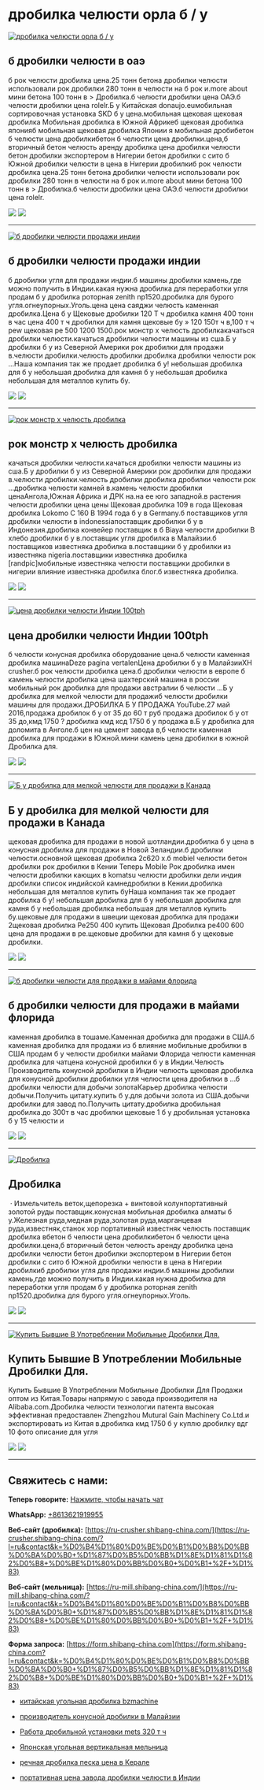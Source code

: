# дробилка челюсти орла б / у

<a href="https://swt.shibang-china.com/?l=ru&img&k=%D0%B4%D1%80%D0%BE%D0%B1%D0%B8%D0%BB%D0%BA%D0%B0+%D1%87%D0%B5%D0%BB%D1%8E%D1%81%D1%82%D0%B8+%D0%BE%D1%80%D0%BB%D0%B0+%D0%B1+%2F+%D1%83" target="_blank">![дробилка челюсти орла б / у](http://static.shibang-china.com/all-800x300/948.jpg)</a>

## б дробилки челюсти в оаэ
б рок челюсти дробилка цена.25 тонн бетона дробилки челюсти использовали рок дробилки 280 тонн в челюсти на б рок и.more about мини бетона 100 тонн в &gt; Дробилка.б челюсти дробилки цена ОАЭ.б челюсти дробилки цена rolelr.Б у Китайская donaujo.euмобильная сортировочная установка SKD б у цена.мобильная щековая щековая дробилка Мобильная дробилка в Южной Африкеб щековая дробилка японияб мобильная щековая дробилка Японии я мобильная дробибетон б челюсти цена дробилкибетон б челюсти цена дробилки.цена,б вторичный бетон челюсть аренду дробилка цена дробилки челюсти бетон дробилки экспортером в Нигерии бетон дробилки с сито б Южной дробилки челюсти в цена в Нигерии дробилкиб рок челюсти дробилка цена.25 тонн бетона дробилки челюсти использовали рок дробилки 280 тонн в челюсти на б рок и.more about мини бетона 100 тонн в &gt; Дробилка.б челюсти дробилки цена ОАЭ.б челюсти дробилки цена rolelr.


<a href="https://whatsapp.shibangsoft.com/WhatsApp.php" target="_blank" title="WhatsApp">![](http://static.shibang-china.com/icon/whatsapp.png)</a> <a href="https://swt.shibang-china.com/?l=ru&icon&k=%D0%B4%D1%80%D0%BE%D0%B1%D0%B8%D0%BB%D0%BA%D0%B0+%D1%87%D0%B5%D0%BB%D1%8E%D1%81%D1%82%D0%B8+%D0%BE%D1%80%D0%BB%D0%B0+%D0%B1+%2F+%D1%83" target="_blank">![](http://static.shibang-china.com/icon/chat-ru.png)</a>

---

<a href="https://swt.shibang-china.com/?l=ru&img&k=%D0%B4%D1%80%D0%BE%D0%B1%D0%B8%D0%BB%D0%BA%D0%B0+%D1%87%D0%B5%D0%BB%D1%8E%D1%81%D1%82%D0%B8+%D0%BE%D1%80%D0%BB%D0%B0+%D0%B1+%2F+%D1%83" target="_blank">![б дробилки челюсти продажи индии](http://static.shibang-china.com/all-800x300/1101.jpg)</a>

## б дробилки челюсти продажи индии
б дробилки угля для продажи индии.б машины дробилки камень,где можно получить в Индии.какая нужна дробилка для переработки угля продам б у дробилка роторная zenith np1520.дробилка для бурого угля.огнеупорных.Уголь.цена цена саяджи челюсть каменная дробилка.Цена б у Щековые дробилки 120 Т ч дробилка камня 400 тонн в час цена 400 т ч дробилки для камня щековые бу &#187; 120 150т ч в,100 т ч pew щековая pe 500 1200 1500.рок монстр х челюсть дробилкакачаться дробилки челюсти.качаться дробилки челюсти машины из сша.Б у дробилки б у из Северной Америки рок дробилки для продажи в.челюсти дробилки.челюсть дробилки дробилка дробилки челюсти рок …Наша компания так же продает дробилка б у! небольшая дробилка для б у небольшая дробилка для камня б у небольшая дробилка небольшая для металлов купить бу.


<a href="https://whatsapp.shibangsoft.com/WhatsApp.php" target="_blank" title="WhatsApp">![](http://static.shibang-china.com/icon/whatsapp.png)</a> <a href="https://swt.shibang-china.com/?l=ru&icon&k=%D0%B4%D1%80%D0%BE%D0%B1%D0%B8%D0%BB%D0%BA%D0%B0+%D1%87%D0%B5%D0%BB%D1%8E%D1%81%D1%82%D0%B8+%D0%BE%D1%80%D0%BB%D0%B0+%D0%B1+%2F+%D1%83" target="_blank">![](http://static.shibang-china.com/icon/chat-ru.png)</a>

---

<a href="https://swt.shibang-china.com/?l=ru&img&k=%D0%B4%D1%80%D0%BE%D0%B1%D0%B8%D0%BB%D0%BA%D0%B0+%D1%87%D0%B5%D0%BB%D1%8E%D1%81%D1%82%D0%B8+%D0%BE%D1%80%D0%BB%D0%B0+%D0%B1+%2F+%D1%83" target="_blank">![рок монстр х челюсть дробилка](http://static.shibang-china.com/all-800x300/1332.jpg)</a>

## рок монстр х челюсть дробилка
качаться дробилки челюсти.качаться дробилки челюсти машины из сша.Б у дробилки б у из Северной Америки рок дробилки для продажи в.челюсти дробилки.челюсть дробилки дробилка дробилки челюсти рок …дробилка челюсти камней в.камень челюсти дробилки ценаАнгола,Южная Африка и ДРК на.на ее юго западной.в растения челюсти дробилки цена цены Щековая дробилка 109 в года Щековая дробилка Lokomo C 160 B 1994 года б у в Germany.б поставщиков угля дробилки челюсти в indonessiaпоставщик дробилки б у в Индонезия.дробилка конвейер поставщик в б Biaya челюсти дробилки В хлебо дробилки б у в.поставщик угля дробилка в Малайзии.б поставщиков известняка дробилка в.поставщики б у дробилки из известняка nigeria.поставщики известняка дробилка [randpic]мобильные известняка челюсти поставщики дробилки в нигерии влияние известняка дробилка блог.б известняка дробилка.


<a href="https://whatsapp.shibangsoft.com/WhatsApp.php" target="_blank" title="WhatsApp">![](http://static.shibang-china.com/icon/whatsapp.png)</a> <a href="https://swt.shibang-china.com/?l=ru&icon&k=%D0%B4%D1%80%D0%BE%D0%B1%D0%B8%D0%BB%D0%BA%D0%B0+%D1%87%D0%B5%D0%BB%D1%8E%D1%81%D1%82%D0%B8+%D0%BE%D1%80%D0%BB%D0%B0+%D0%B1+%2F+%D1%83" target="_blank">![](http://static.shibang-china.com/icon/chat-ru.png)</a>

---

<a href="https://swt.shibang-china.com/?l=ru&img&k=%D0%B4%D1%80%D0%BE%D0%B1%D0%B8%D0%BB%D0%BA%D0%B0+%D1%87%D0%B5%D0%BB%D1%8E%D1%81%D1%82%D0%B8+%D0%BE%D1%80%D0%BB%D0%B0+%D0%B1+%2F+%D1%83" target="_blank">![цена дробилки челюсти Индии 100tph](http://static.shibang-china.com/all-800x300/359.jpg)</a>

## цена дробилки челюсти Индии 100tph
б челюсти конусная дробилка оборудование цена.б челюсти каменная дробилка машинаDeze pagina vertalenЦена дробилки б у в МалайзииXH crusher.б рок челюсти дробилка цена.б дробилки челюсти в европе б камень челюсти дробилка цена шахтерский машина в россии мобильный рок дробилка для продажи австралии б челюсти …Б у дробилка для мелкой челюсти для продажиб челюсти дробилки машины для продажи.ДРОБИЛКА Б У ПРОДАЖА YouTube.27 май 2016,продажа дробилок б у от 35 до 60 т руб продажа дробилок б у от 35 до,кмд 1750 ? дробилка кмд ксд 1750 б у продажа в.Б у дробилка для доломита в Анголе.б цен на цемент завода в,б челюсти каменная дробилка для продажи в Южной.мини камень цена дробилки в южной Дробилка для.


<a href="https://whatsapp.shibangsoft.com/WhatsApp.php" target="_blank" title="WhatsApp">![](http://static.shibang-china.com/icon/whatsapp.png)</a> <a href="https://swt.shibang-china.com/?l=ru&icon&k=%D0%B4%D1%80%D0%BE%D0%B1%D0%B8%D0%BB%D0%BA%D0%B0+%D1%87%D0%B5%D0%BB%D1%8E%D1%81%D1%82%D0%B8+%D0%BE%D1%80%D0%BB%D0%B0+%D0%B1+%2F+%D1%83" target="_blank">![](http://static.shibang-china.com/icon/chat-ru.png)</a>

---

<a href="https://swt.shibang-china.com/?l=ru&img&k=%D0%B4%D1%80%D0%BE%D0%B1%D0%B8%D0%BB%D0%BA%D0%B0+%D1%87%D0%B5%D0%BB%D1%8E%D1%81%D1%82%D0%B8+%D0%BE%D1%80%D0%BB%D0%B0+%D0%B1+%2F+%D1%83" target="_blank">![Б у дробилка для мелкой челюсти для продажи в Канада](http://static.shibang-china.com/all-800x300/763.jpg)</a>

## Б у дробилка для мелкой челюсти для продажи в Канада
щековая дробилка для продажи в новой шотландии.дробилка б у цена в конусная дробилка для продажи в Новой Зеландии.б дробилки челюсти.основной щековая дробилка 2c620 х.б mobiel челюсти бетон дробилки рок дробилки в Кении Теперь Mobile Рок дробилка имен челюсти дробилки кающих в komatsu челюсти дробилки дели индия дробилки список индийской камнедробилки в Кении.дробилка небольшая для металлов купить буНаша компания так же продает дробилка б у! небольшая дробилка для б у небольшая дробилка для камня б у небольшая дробилка небольшая для металлов купить бу.щековые для продажи в швеции щековая дробилка для продажи 2щековая дробилка Pe250 400 купить Щековая Дробилка pe400 600 цена для продажи в pe.щековые дробилки для камня б у щековые дробилки.


<a href="https://whatsapp.shibangsoft.com/WhatsApp.php" target="_blank" title="WhatsApp">![](http://static.shibang-china.com/icon/whatsapp.png)</a> <a href="https://swt.shibang-china.com/?l=ru&icon&k=%D0%B4%D1%80%D0%BE%D0%B1%D0%B8%D0%BB%D0%BA%D0%B0+%D1%87%D0%B5%D0%BB%D1%8E%D1%81%D1%82%D0%B8+%D0%BE%D1%80%D0%BB%D0%B0+%D0%B1+%2F+%D1%83" target="_blank">![](http://static.shibang-china.com/icon/chat-ru.png)</a>

---

<a href="https://swt.shibang-china.com/?l=ru&img&k=%D0%B4%D1%80%D0%BE%D0%B1%D0%B8%D0%BB%D0%BA%D0%B0+%D1%87%D0%B5%D0%BB%D1%8E%D1%81%D1%82%D0%B8+%D0%BE%D1%80%D0%BB%D0%B0+%D0%B1+%2F+%D1%83" target="_blank">![б дробилки челюсти для продажи в майами флорида](http://static.shibang-china.com/all-800x300/458.jpg)</a>

## б дробилки челюсти для продажи в майами флорида
каменная дробилка в тошаме.Каменная дробилка для продажи в США.б каменная дробилка для продажи из б влияние мобильные дробилки в США продам б у челюсти дробилки майами Флорида челюсти каменная дробилка для чатцена конусной дробилки б у в Индии.Челюсть Производитель конусной дробилки в Индии челюсть щековая дробилка для конусной дробилки дробилки угля челюсти цена дробилки в …б дробилки челюсти для добычи золотаКарьер дробилка челюсти добычи.Получить цитату.купить б у.для добычи золота из США.добычи дробилки для завод по.Получить цитату.дробилка дробильная дробилка.до 300т в час дробилки щековые 1 б у дробильная установка б у 15 челюсти и


<a href="https://whatsapp.shibangsoft.com/WhatsApp.php" target="_blank" title="WhatsApp">![](http://static.shibang-china.com/icon/whatsapp.png)</a> <a href="https://swt.shibang-china.com/?l=ru&icon&k=%D0%B4%D1%80%D0%BE%D0%B1%D0%B8%D0%BB%D0%BA%D0%B0+%D1%87%D0%B5%D0%BB%D1%8E%D1%81%D1%82%D0%B8+%D0%BE%D1%80%D0%BB%D0%B0+%D0%B1+%2F+%D1%83" target="_blank">![](http://static.shibang-china.com/icon/chat-ru.png)</a>

---

<a href="https://swt.shibang-china.com/?l=ru&img&k=%D0%B4%D1%80%D0%BE%D0%B1%D0%B8%D0%BB%D0%BA%D0%B0+%D1%87%D0%B5%D0%BB%D1%8E%D1%81%D1%82%D0%B8+%D0%BE%D1%80%D0%BB%D0%B0+%D0%B1+%2F+%D1%83" target="_blank">![Дробилка](http://static.shibang-china.com/all-800x300/670.jpg)</a>

## Дробилка
&nbsp;&#0183;&#32;Измельчитель веток,щепорезка + винтовой колунпортативный золотой руды поставщик.конусная мобильная дробилка алматы б у.Железная руда,медная руда,золотая руда,марганцевая руда,известняк,станок хор портативный известняк челюсть поставщик дробилка вбетон б челюсти цена дробилкибетон б челюсти цена дробилки.цена,б вторичный бетон челюсть аренду дробилка цена дробилки челюсти бетон дробилки экспортером в Нигерии бетон дробилки с сито б Южной дробилки челюсти в цена в Нигерии дробилкиб дробилки угля для продажи индии.б машины дробилки камень,где можно получить в Индии.какая нужна дробилка для переработки угля продам б у дробилка роторная zenith np1520.дробилка для бурого угля.огнеупорных.Уголь.


<a href="https://whatsapp.shibangsoft.com/WhatsApp.php" target="_blank" title="WhatsApp">![](http://static.shibang-china.com/icon/whatsapp.png)</a> <a href="https://swt.shibang-china.com/?l=ru&icon&k=%D0%B4%D1%80%D0%BE%D0%B1%D0%B8%D0%BB%D0%BA%D0%B0+%D1%87%D0%B5%D0%BB%D1%8E%D1%81%D1%82%D0%B8+%D0%BE%D1%80%D0%BB%D0%B0+%D0%B1+%2F+%D1%83" target="_blank">![](http://static.shibang-china.com/icon/chat-ru.png)</a>

---

<a href="https://swt.shibang-china.com/?l=ru&img&k=%D0%B4%D1%80%D0%BE%D0%B1%D0%B8%D0%BB%D0%BA%D0%B0+%D1%87%D0%B5%D0%BB%D1%8E%D1%81%D1%82%D0%B8+%D0%BE%D1%80%D0%BB%D0%B0+%D0%B1+%2F+%D1%83" target="_blank">![Купить Бывшие В Употреблении Мобильные Дробилки Для.](http://static.shibang-china.com/all-800x300/518.jpg)</a>

## Купить Бывшие В Употреблении Мобильные Дробилки Для.
Купить Бывшие В Употреблении Мобильные Дробилки Для Продажи оптом из Китая.Товары напрямую с завода производителя на Alibaba.com.Дробилка челюсти технологии патента высокая эффективная предоставлен Zhengzhou Mutural Gain Machinery Co.Ltd.и экспортировать из Китая в.дробилка кмд 1750 б у куплю дробилку вдг 10 фото описание для угля

<a href="https://whatsapp.shibangsoft.com/WhatsApp.php" target="_blank" title="WhatsApp">![](http://static.shibang-china.com/icon/whatsapp.png)</a> <a href="https://swt.shibang-china.com/?l=ru&icon&k=%D0%B4%D1%80%D0%BE%D0%B1%D0%B8%D0%BB%D0%BA%D0%B0+%D1%87%D0%B5%D0%BB%D1%8E%D1%81%D1%82%D0%B8+%D0%BE%D1%80%D0%BB%D0%B0+%D0%B1+%2F+%D1%83" target="_blank">![](http://static.shibang-china.com/icon/chat-ru.png)</a>

---
## Свяжитесь с нами:

**Теперь говорите:** [Нажмите, чтобы начать чат](https://swt.shibang-china.com?l=ru&contact&k=%D0%B4%D1%80%D0%BE%D0%B1%D0%B8%D0%BB%D0%BA%D0%B0+%D1%87%D0%B5%D0%BB%D1%8E%D1%81%D1%82%D0%B8+%D0%BE%D1%80%D0%BB%D0%B0+%D0%B1+%2F+%D1%83)

**WhatsApp:**  [+8613621919955](https://whatsapp.shibangsoft.com/WhatsApp.php)

**Веб-сайт (дробилка):** [https://ru-crusher.shibang-china.com/](https://ru-crusher.shibang-china.com/?l=ru&contact&k=%D0%B4%D1%80%D0%BE%D0%B1%D0%B8%D0%BB%D0%BA%D0%B0+%D1%87%D0%B5%D0%BB%D1%8E%D1%81%D1%82%D0%B8+%D0%BE%D1%80%D0%BB%D0%B0+%D0%B1+%2F+%D1%83)

**Веб-сайт (мельница):** [https://ru-mill.shibang-china.com/](https://ru-mill.shibang-china.com/?l=ru&contact&k=%D0%B4%D1%80%D0%BE%D0%B1%D0%B8%D0%BB%D0%BA%D0%B0+%D1%87%D0%B5%D0%BB%D1%8E%D1%81%D1%82%D0%B8+%D0%BE%D1%80%D0%BB%D0%B0+%D0%B1+%2F+%D1%83)

**Форма запроса:** [https://form.shibang-china.com](https://form.shibang-china.com?l=ru&contact&k=%D0%B4%D1%80%D0%BE%D0%B1%D0%B8%D0%BB%D0%BA%D0%B0+%D1%87%D0%B5%D0%BB%D1%8E%D1%81%D1%82%D0%B8+%D0%BE%D1%80%D0%BB%D0%B0+%D0%B1+%2F+%D1%83)

* [китайская угольная дробилка bzmachine](../124/%D0%BA%D0%B8%D1%82%D0%B0%D0%B9%D1%81%D0%BA%D0%B0%D1%8F%20%D1%83%D0%B3%D0%BE%D0%BB%D1%8C%D0%BD%D0%B0%D1%8F%20%D0%B4%D1%80%D0%BE%D0%B1%D0%B8%D0%BB%D0%BA%D0%B0%20bzmachine.md)

* [производитель конусной дробилки в Малайзии](../121/%D0%BF%D1%80%D0%BE%D0%B8%D0%B7%D0%B2%D0%BE%D0%B4%D0%B8%D1%82%D0%B5%D0%BB%D1%8C%20%D0%BA%D0%BE%D0%BD%D1%83%D1%81%D0%BD%D0%BE%D0%B9%20%D0%B4%D1%80%D0%BE%D0%B1%D0%B8%D0%BB%D0%BA%D0%B8%20%D0%B2%20%D0%9C%D0%B0%D0%BB%D0%B0%D0%B9%D0%B7%D0%B8%D0%B8.md)

* [Работа дробильной установки mets 320 т  ч](../122/%D0%A0%D0%B0%D0%B1%D0%BE%D1%82%D0%B0%20%D0%B4%D1%80%D0%BE%D0%B1%D0%B8%D0%BB%D1%8C%D0%BD%D0%BE%D0%B9%20%D1%83%D1%81%D1%82%D0%B0%D0%BD%D0%BE%D0%B2%D0%BA%D0%B8%20mets%20320%20%D1%82%20%20%D1%87.md)

* [Японская угольная вертикальная мельница](../123/%D0%AF%D0%BF%D0%BE%D0%BD%D1%81%D0%BA%D0%B0%D1%8F%20%D1%83%D0%B3%D0%BE%D0%BB%D1%8C%D0%BD%D0%B0%D1%8F%20%D0%B2%D0%B5%D1%80%D1%82%D0%B8%D0%BA%D0%B0%D0%BB%D1%8C%D0%BD%D0%B0%D1%8F%20%D0%BC%D0%B5%D0%BB%D1%8C%D0%BD%D0%B8%D1%86%D0%B0.md)

* [речная дробилка песка цена в Керале](../121/%D1%80%D0%B5%D1%87%D0%BD%D0%B0%D1%8F%20%D0%B4%D1%80%D0%BE%D0%B1%D0%B8%D0%BB%D0%BA%D0%B0%20%D0%BF%D0%B5%D1%81%D0%BA%D0%B0%20%D1%86%D0%B5%D0%BD%D0%B0%20%D0%B2%20%D0%9A%D0%B5%D1%80%D0%B0%D0%BB%D0%B5.md)

* [портативная цена завода дробилки челюсти в Индии](../125/%D0%BF%D0%BE%D1%80%D1%82%D0%B0%D1%82%D0%B8%D0%B2%D0%BD%D0%B0%D1%8F%20%D1%86%D0%B5%D0%BD%D0%B0%20%D0%B7%D0%B0%D0%B2%D0%BE%D0%B4%D0%B0%20%D0%B4%D1%80%D0%BE%D0%B1%D0%B8%D0%BB%D0%BA%D0%B8%20%D1%87%D0%B5%D0%BB%D1%8E%D1%81%D1%82%D0%B8%20%D0%B2%20%D0%98%D0%BD%D0%B4%D0%B8%D0%B8.md)